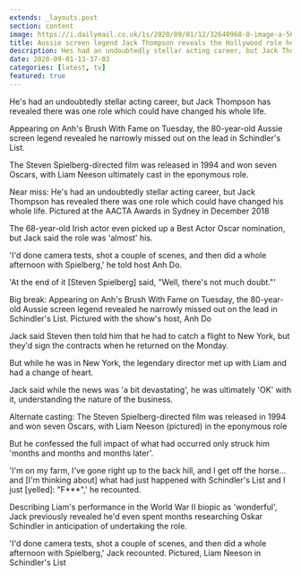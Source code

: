 ```yaml
---
extends: _layouts.post
section: content
image: https://i.dailymail.co.uk/1s/2020/09/01/12/32640968-0-image-a-56_1598961527903.jpg 
title: Aussie screen legend Jack Thompson reveals the Hollywood role he narrowly missed out on 
description: Hes had an undoubtedly stellar acting career, but Jack Thompson has revealed there was one role which could have changed his whole life. 
date: 2020-09-01-13-37-03 
categories: [latest, tv] 
featured: true 
--- 
```

He's had an undoubtedly stellar acting career, but Jack Thompson has revealed there was one role which could have changed his whole life.

Appearing on Anh's Brush With Fame on Tuesday, the 80-year-old Aussie screen legend revealed he narrowly missed out on the lead in Schindler's List.

The Steven Spielberg-directed film was released in 1994 and won seven Oscars, with Liam Neeson ultimately cast in the eponymous role.

Near miss: He's had an undoubtedly stellar acting career, but Jack Thompson has revealed there was one role which could have changed his whole life. Pictured at the AACTA Awards in Sydney in December 2018

The 68-year-old Irish actor even picked up a Best Actor Oscar nomination, but Jack said the role was 'almost' his.  

'I'd done camera tests, shot a couple of scenes, and then did a whole afternoon with Spielberg,' he told host Anh Do.

'At the end of it [Steven Spielberg] said, "Well, there's not much doubt."'

Big break: Appearing on Anh's Brush With Fame on Tuesday, the 80-year-old Aussie screen legend revealed he narrowly missed out on the lead in Schindler's List. Pictured with the show's host, Anh Do

Jack said Steven then told him that he had to catch a flight to New York, but they'd sign the contracts when he returned on the Monday.

But while he was in New York, the legendary director met up with Liam and had a change of heart.

Jack said while the news was 'a bit devastating', he was ultimately 'OK' with it, understanding the nature of the business.

Alternate casting: The Steven Spielberg-directed film was released in 1994 and won seven Oscars, with Liam Neeson (pictured) in the eponymous role

But he confessed the full impact of what had occurred only struck him 'months and months and months later'.  

'I'm on my farm, I've gone right up to the back hill, and I get off the horse… and [I'm thinking about] what had just happened with Schindler's List and I just [yelled]: "F***",' he recounted.

Describing Liam's performance in the World War II biopic as 'wonderful', Jack previously revealed he'd even spent months researching Oskar Schindler in anticipation of undertaking the role. 

'I'd done camera tests, shot a couple of scenes, and then did a whole afternoon with Spielberg,' Jack recounted. Pictured, Liam Neeson in Schindler's List

